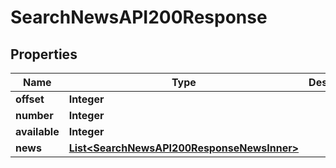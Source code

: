 

# SearchNewsAPI200Response


## Properties

| Name | Type | Description | Notes |
|------------ | ------------- | ------------- | -------------|
|**offset** | **Integer** |  |  [optional] |
|**number** | **Integer** |  |  [optional] |
|**available** | **Integer** |  |  [optional] |
|**news** | [**List&lt;SearchNewsAPI200ResponseNewsInner&gt;**](SearchNewsAPI200ResponseNewsInner.md) |  |  [optional] |



